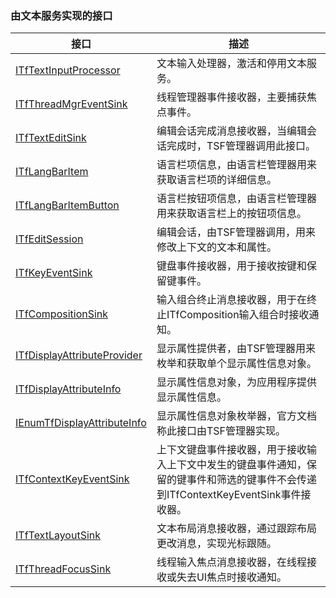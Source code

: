 ### 由文本服务实现的接口

接口																			|描述
-|-
[ITfTextInputProcessor](TextService/ITfTextInputProcessor.md)				|文本输入处理器，激活和停用文本服务。
[ITfThreadMgrEventSink](TextService/ITfThreadMgrEventSink.md)				|线程管理器事件接收器，主要捕获焦点事件。
[ITfTextEditSink](TextService/ITfTextEditSink.md)							|编辑会话完成消息接收器，当编辑会话完成时，TSF管理器调用此接口。
[ITfLangBarItem](TextService/ITfLangBarItem.md)								|语言栏项信息，由语言栏管理器用来获取语言栏项的详细信息。
[ITfLangBarItemButton](TextService/ITfLangBarItemButton.md)					|语言栏按钮项信息，由语言栏管理器用来获取语言栏上的按钮项信息。
[ITfEditSession](TextService/ITfEditSession.md)								|编辑会话，由TSF管理器调用，用来修改上下文的文本和属性。
[ITfKeyEventSink](TextService/ITfKeyEventSink.md)							|键盘事件接收器，用于接收按键和保留键事件。
[ITfCompositionSink](TextService/ITfCompositionSink.md)						|输入组合终止消息接收器，用于在终止ITfComposition输入组合时接收通知。
[ITfDisplayAttributeProvider](TextService/ITfDisplayAttributeProvider.md)	|显示属性提供者，由TSF管理器用来枚举和获取单个显示属性信息对象。
[ITfDisplayAttributeInfo](TextService/ITfDisplayAttributeInfo.md)			|显示属性信息对象，为应用程序提供显示属性信息。
[IEnumTfDisplayAttributeInfo](TextService/IEnumTfDisplayAttributeInfo.md)	|显示属性信息对象枚举器，官方文档称此接口由TSF管理器实现。
[ITfContextKeyEventSink](TextService/ITfContextKeyEventSink.md)				|上下文键盘事件接收器，用于接收输入上下文中发生的键盘事件通知，保留的键事件和筛选的键事件不会传递到ITfContextKeyEventSink事件接收器。
[ITfTextLayoutSink](TextService/ITfTextLayoutSink.md)						|文本布局消息接收器，通过跟踪布局更改消息，实现光标跟随。
[ITfThreadFocusSink](TextService/ITfThreadFocusSink.md)						|线程输入焦点消息接收器，在线程接收或失去UI焦点时接收通知。